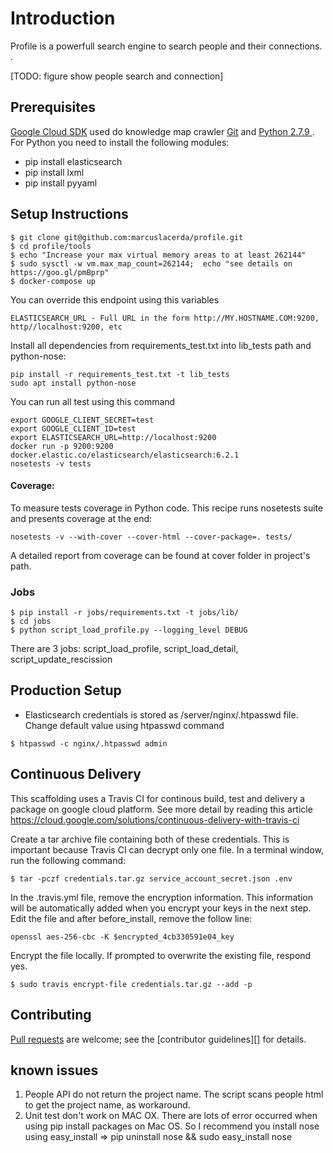 # Introduction
Profile is a powerfull search engine to search people and their connections. .

[TODO: figure show people search and connection]

## Prerequisites
[Google Cloud SDK][gcloud] used do knowledge map crawler
[Git][] and [Python 2.7.9 ][Python]. For Python you need to install the following modules:
* pip install elasticsearch
* pip install lxml
* pip install pyyaml

## Setup Instructions

```console
$ git clone git@github.com:marcuslacerda/profile.git
$ cd profile/tools
$ echo "Increase your max virtual memory areas to at least 262144"
$ sudo sysctl -w vm.max_map_count=262144;  echo "see details on https://goo.gl/pmBprp"
$ docker-compose up
```

You can override this endpoint using this variables
```
ELASTICSEARCH_URL - Full URL in the form http://MY.HOSTNAME.COM:9200, http//localhost:9200, etc
```

Install all dependencies from requirements_test.txt into lib_tests path and python-nose:
```
pip install -r requirements_test.txt -t lib_tests
sudo apt install python-nose
```
You can run all test using this command
```
export GOOGLE_CLIENT_SECRET=test
export GOOGLE_CLIENT_ID=test
export ELASTICSEARCH_URL=http://localhost:9200
docker run -p 9200:9200 docker.elastic.co/elasticsearch/elasticsearch:6.2.1
nosetests -v tests
```
#### Coverage:

To measure tests coverage in Python code. This recipe runs nosetests suite and presents coverage at the end:
```
nosetests -v --with-cover --cover-html --cover-package=. tests/
```
A detailed report from coverage can be found at cover folder in project's path.

### Jobs

```
$ pip install -r jobs/requirements.txt -t jobs/lib/
$ cd jobs
$ python script_load_profile.py --logging_level DEBUG
```
There are 3 jobs: script_load_profile, script_load_detail, script_update_rescission

## Production Setup
* Elasticsearch credentials is stored as /server/nginx/.htpasswd file. Change default value using htpasswd command

```console
$ htpasswd -c nginx/.htpasswd admin
```

## Continuous Delivery
This scaffolding uses a Travis CI for continous build, test and delivery a package on google cloud platform.
See more detail by reading this article
https://cloud.google.com/solutions/continuous-delivery-with-travis-ci


Create a tar archive file containing both of these credentials. This is important because Travis CI can decrypt only one file. In a terminal window, run the following command:

```
$ tar -pczf credentials.tar.gz service_account_secret.json .env
```

In the .travis.yml file, remove the encryption information. This information will be automatically added when you encrypt your keys in the next step. Edit the file and after before_install, remove the follow line:
```
openssl aes-256-cbc -K $encrypted_4cb330591e04_key
```

Encrypt the file locally. If prompted to overwrite the existing file, respond yes.
```console
$ sudo travis encrypt-file credentials.tar.gz --add -p
```


## Contributing
[Pull requests][] are welcome; see the [contributor guidelines][] for details.

## known issues
1. People API do not return the project name. The script scans people html to get the project name, as workaround.
1. Unit test don't work on MAC OX. There are lots of error occurred when using pip install packages on Mac OS. So I recommend you install nose using easy_install => pip uninstall nose && sudo easy_install nose

[gcloud]: https://cloud.google.com/sdk/
[Git]: http://help.github.com/set-up-git-redirect
[Python]: https://www.python.org
[Pull requests]: https://help.github.com/categories/collaborating-on-projects-using-issues-and-pull-requests/
[elasticsearch]: https://www.elastic.co/products/elasticsearch
